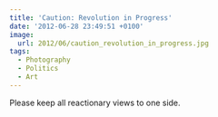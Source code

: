 ```yaml
---
title: 'Caution: Revolution in Progress'
date: '2012-06-28 23:49:51 +0100'
image:
  url: 2012/06/caution_revolution_in_progress.jpg
tags:
  - Photography
  - Politics
  - Art
---
```

Please keep all reactionary views to one side.
